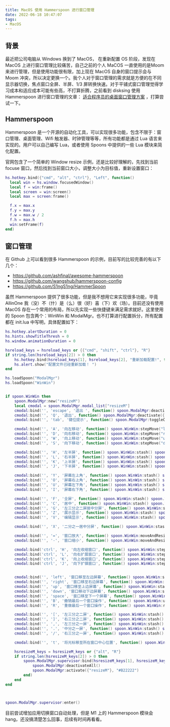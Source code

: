 ```yaml
---
title: MacOS 使用 Hammerspoon 进行窗口管理
date: 2022-06-18 10:47:07
tags:
- MacOS
---
```



## 背景

最近把公司电脑从 Windows 换到了 MacOS， 在重新配置 OS 阶段，发现在 MacOS 上进行窗口管理比较痛苦，自己之前的个人 MaCOS 一直使用的是Moom 来进行管理，但是使用功能很有限，加上现在 MacOS 自身的窗口提示会与 Moom 冲突，所以决定更换一个。我个人对于窗口管理的需求就是方便的在不同显示器切换，焦点窗口全屏、半屏、1/3 屏转换快速。对于平铺式窗口管理觉得学习成本和适应成本可能有些高，不打算折腾，之前看到 disksing 使用 Hammerspoon 进行窗口管理的文章： [适合程序员的桌面窗口管理方案](https://disksing.com/desktop-layout/) ，打算尝试一下。

## Hammerspoon

Hammerspoon 是一个开源的自动化工具，可以实现很多功能，包含不限于：窗口管理、桌面管理、Wifi 触发器、时钟管理等等，所有功能都是通过 Lua 语言来实现的。用户可以自己编写 Lua，或者使用 Spoons 中提供的一些 Lua 模块来简化配置。

官网包含了一个简单的 Window resize 示例，还是比较好理解的，先找到当前focuse 窗口，然后找到当前窗口大小，调整大小为目标值，重新设置窗口：

```lua
hs.hotkey.bind({"cmd", "alt", "ctrl"}, "Left", function()
  local win = hs.window.focusedWindow()
  local f = win:frame()
  local screen = win:screen()
  local max = screen:frame()

  f.x = max.x
  f.y = max.y
  f.w = max.w / 2
  f.h = max.h
  win:setFrame(f)
end)
```





## 窗口管理

在 Github 上可以看到很多 Hammerspoon 的示例，目前写的比较完善的有以下几个：
* https://github.com/ashfinal/awesome-hammerspoon
* https://github.com/wangshub/hammerspoon-config
* https://github.com/S1ngS1ng/HammerSpoon

虽然 Hammerspoon 提供了很多功能，但是我不想用它来实现很多功能，毕竟 AllinOne 我（没）不（什）是（么）很（好）喜（下）欢（场）。目前还没有使用 MacOS 存在一个常用的布局，所以先实现一些快捷键来满足需求就好。这里使用的 Spoon 包含两个：WinWin 和 ModalMgr。也不打算进行配置拆分，所有配置都在 init.lua 中写明，具体配置如下：

```lua
hs.hotkey.alertDuration = 0
hs.hints.showTitleThresh = 0
hs.window.animationDuration = 0

hsreload_keys = hsreload_keys or {{"cmd", "shift", "ctrl"}, "R"}
if string.len(hsreload_keys[2]) > 0 then
    hs.hotkey.bind(hsreload_keys[1], hsreload_keys[2], "重新加载配置!", function() hs.reload() end)
    hs.alert.show("配置文件已经重新加载！ ")
end

hs.loadSpoon("ModalMgr")
hs.loadSpoon("WinWin")


if spoon.WinWin then
    spoon.ModalMgr:new("resizeM")
    local cmodal = spoon.ModalMgr.modal_list["resizeM"]
    cmodal:bind('', 'escape', '退出 ', function() spoon.ModalMgr:deactivate({"resizeM"}) end)
    cmodal:bind('', 'Q', '退出', function() spoon.ModalMgr:deactivate({"resizeM"}) end)
    cmodal:bind('', 'tab', '键位提示', function() spoon.ModalMgr:toggleCheatsheet() end)

    cmodal:bind('', 'A', '向左移动', function() spoon.WinWin:stepMove("left") end, nil, function() spoon.WinWin:stepMove("left") end)
    cmodal:bind('', 'D', '向右移动', function() spoon.WinWin:stepMove("right") end, nil, function() spoon.WinWin:stepMove("right") end)
    cmodal:bind('', 'W', '向上移动', function() spoon.WinWin:stepMove("up") end, nil, function() spoon.WinWin:stepMove("up") end)
    cmodal:bind('', 'S', '向下移动', function() spoon.WinWin:stepMove("down") end, nil, function() spoon.WinWin:stepMove("down") end)

    cmodal:bind('', 'H', '左半屏', function() spoon.WinWin:stash() spoon.WinWin:moveAndResize("halfleft") end)
    cmodal:bind('', 'L', '右半屏', function() spoon.WinWin:stash() spoon.WinWin:moveAndResize("halfright") end)
    cmodal:bind('', 'K', '上半屏', function() spoon.WinWin:stash() spoon.WinWin:moveAndResize("halfup") end)
    cmodal:bind('', 'J', '下半屏', function() spoon.WinWin:stash() spoon.WinWin:moveAndResize("halfdown") end)

    cmodal:bind('', 'Y', '屏幕左上角', function() spoon.WinWin:stash() spoon.WinWin:moveAndResize("cornerNW") end)
    cmodal:bind('', 'O', '屏幕右上角', function() spoon.WinWin:stash() spoon.WinWin:moveAndResize("cornerNE") end)
    cmodal:bind('', 'U', '屏幕左下角', function() spoon.WinWin:stash() spoon.WinWin:moveAndResize("cornerSW") end)
    cmodal:bind('', 'I', '屏幕右下角', function() spoon.WinWin:stash() spoon.WinWin:moveAndResize("cornerSE") end)

    cmodal:bind('', 'F', '全屏', function() spoon.WinWin:stash() spoon.WinWin:moveAndResize("fullscreen") end)
    cmodal:bind('', 'C', '居中', function() spoon.WinWin:stash() spoon.WinWin:moveAndResize("center") end)
    cmodal:bind('', 'G', '左三分之二屏居中分屏', function() spoon.WinWin:stash() spoon.WinWin:moveAndResize("centermost") end)
    cmodal:bind('', 'Z', '展示显示', function() spoon.WinWin:stash() spoon.WinWin:moveAndResize("show") end)
    cmodal:bind('', 'V', '编辑显示', function() spoon.WinWin:stash() spoon.WinWin:moveAndResize("shows") end)

    cmodal:bind('', 'X', '二分之一居中分屏', function() spoon.WinWin:stash() spoon.WinWin:moveAndResize("center-2") end)

    cmodal:bind('', '=', '窗口放大', function() spoon.WinWin:moveAndResize("expand") end, nil, function() spoon.WinWin:moveAndResize("expand") end)
    cmodal:bind('', '-', '窗口缩小', function() spoon.WinWin:moveAndResize("shrink") end, nil, function() spoon.WinWin:moveAndResize("shrink") end)

    cmodal:bind('ctrl', 'H', '向左收缩窗口', function() spoon.WinWin:stepResize("left") end, nil, function() spoon.WinWin:stepResize("left") end)
    cmodal:bind('ctrl', 'L', '向右扩展窗口', function() spoon.WinWin:stepResize("right") end, nil, function() spoon.WinWin:stepResize("right") end)
    cmodal:bind('ctrl', 'K', '向上收缩窗口', function() spoon.WinWin:stepResize("up") end, nil, function() spoon.WinWin:stepResize("up") end)
    cmodal:bind('ctrl', 'J', '向下扩镇窗口', function() spoon.WinWin:stepResize("down") end, nil, function() spoon.WinWin:stepResize("down") end)


    cmodal:bind('', 'left', '窗口移至左边屏幕', function() spoon.WinWin:stash() spoon.WinWin:moveToScreen("left") end)
    cmodal:bind('', 'right', '窗口移至右边屏幕', function() spoon.WinWin:stash() spoon.WinWin:moveToScreen("right") end)
    cmodal:bind('', 'up', '窗口移至上边屏幕', function() spoon.WinWin:stash() spoon.WinWin:moveToScreen("up") end)
    cmodal:bind('', 'down', '窗口移动下边屏幕', function() spoon.WinWin:stash() spoon.WinWin:moveToScreen("down") end)
    cmodal:bind('', 'space', '窗口移至下一个屏幕', function() spoon.WinWin:stash() spoon.WinWin:moveToScreen("next") end)
    cmodal:bind('', 'B', '撤销最后一个窗口操作', function() spoon.WinWin:undo() end)
    cmodal:bind('', 'R', '重做最后一个窗口操作', function() spoon.WinWin:redo() end)

    cmodal:bind('', '[', '左三分之二屏', function() spoon.WinWin:stash() spoon.WinWin:moveAndResize("mostleft") end)
    cmodal:bind('', ']', '右三分之二屏', function() spoon.WinWin:stash() spoon.WinWin:moveAndResize("mostright") end)
    cmodal:bind('', ',', '左三分之一屏', function() spoon.WinWin:stash() spoon.WinWin:moveAndResize("lesshalfleft") end)
    cmodal:bind('', '.', '中分之一屏', function() spoon.WinWin:stash() spoon.WinWin:moveAndResize("onethird") end)
    cmodal:bind('', '/', '右三分之一屏', function() spoon.WinWin:stash() spoon.WinWin:moveAndResize("lesshalfright") end)

    cmodal:bind('', 't', '将光标移至所在窗口中心位置', function() spoon.WinWin:centerCursor() end)

    hsresizeM_keys = hsresizeM_keys or {"alt", "R"}
    if string.len(hsresizeM_keys[2]) > 0 then
        spoon.ModalMgr.supervisor:bind(hsresizeM_keys[1], hsresizeM_keys[2], "进入窗口管理模式", function()
            spoon.ModalMgr:deactivateAll()
            spoon.ModalMgr:activate({"resizeM"}, "#B22222")
        end)
    end
end



spoon.ModalMgr.supervisor:enter()
```


目前尝试增加应用切换窗口自动处理，但是 M1 上的 Hammerspoon 模块会 hang，还没搞清楚怎么回事，后续有时间再看看。